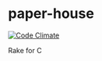 paper-house
===========

[![Code Climate](https://codeclimate.com/github/trema/paper-house.png)](https://codeclimate.com/github/trema/paper-house)

Rake for C
